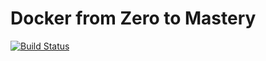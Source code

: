 # Docker from Zero to Mastery
[![Build Status](https://travis-ci.org/danilomnds/DockerFromZeroToMastery-SpringBootAndJava.svg?branch=main)](https://travis-ci.org/danilomnds/DockerFromZeroToMastery-SpringBootAndJava)